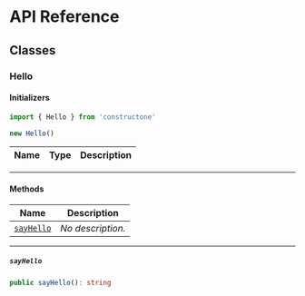 # API Reference <a name="API Reference" id="api-reference"></a>



## Classes <a name="Classes" id="Classes"></a>

### Hello <a name="Hello" id="constructone.Hello"></a>

#### Initializers <a name="Initializers" id="constructone.Hello.Initializer"></a>

```typescript
import { Hello } from 'constructone'

new Hello()
```

| **Name** | **Type** | **Description** |
| --- | --- | --- |

---

#### Methods <a name="Methods" id="Methods"></a>

| **Name** | **Description** |
| --- | --- |
| <code><a href="#constructone.Hello.sayHello">sayHello</a></code> | *No description.* |

---

##### `sayHello` <a name="sayHello" id="constructone.Hello.sayHello"></a>

```typescript
public sayHello(): string
```





